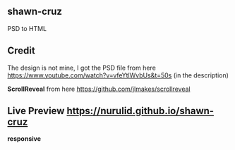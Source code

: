 ## shawn-cruz
PSD to HTML

## Credit

The design is not mine, I got the PSD file from here https://www.youtube.com/watch?v=vfeYtlWvbUs&t=50s (in the description)

<b>ScrollReveal</b> from here https://github.com/jlmakes/scrollreveal

## Live Preview https://nurulid.github.io/shawn-cruz
<b>responsive</b>
